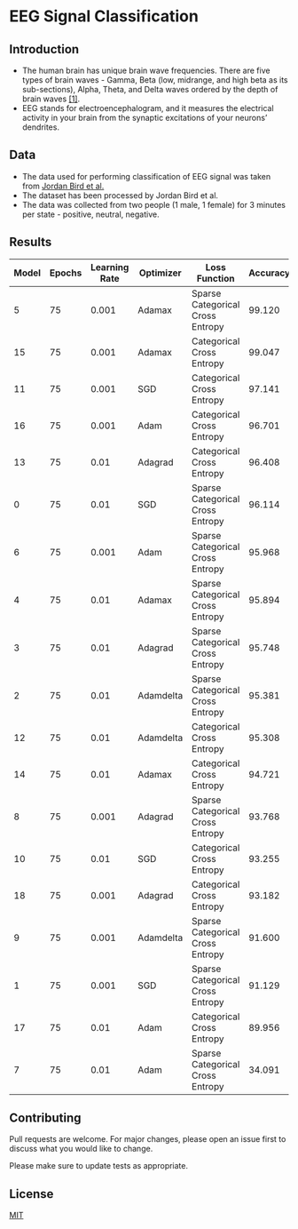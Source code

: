 # EEG Signal Classification

## Introduction

- The human brain has unique brain wave frequencies. There are five types of brain waves - Gamma, Beta (low, midrange, and high beta as its sub-sections), Alpha, Theta, and Delta waves ordered by the depth of brain waves [[1]](http://dx.doi.org/10.1109/ICDAMT.2018.8376536).
- EEG stands for electroencephalogram, and it measures the electrical activity in your brain from the synaptic excitations of your neurons’ dendrites.


## Data

- The data used for performing classification of EEG signal was taken from [Jordan Bird et al.](https://www.researchgate.net/publication/329403546_Mental_Emotional_Sentiment_Classification_with_an_EEG-based_Brain-machine_Interface)
- The dataset has been processed by Jordan Bird et al.
- The data was collected from two people (1 male, 1 female) for 3 minutes per state - positive, neutral, negative.

## Results

| Model | Epochs | Learning Rate | Optimizer | Loss Function                    | Accuracy | Val Accuracy |
| ----- | ------ | ------------- | --------- | -------------------------------- | -------- | ------------ |
| 5     | 75     | 0.001         | Adamax    | Sparse Categorical Cross Entropy | 99.120   | 98.827       |
| 15    | 75     | 0.001         | Adamax    | Categorical Cross Entropy        | 99.047   | 98.240       |
| 11    | 75     | 0.001         | SGD       | Categorical Cross Entropy        | 97.141   | 97.067       |
| 16    | 75     | 0.001         | Adam      | Categorical Cross Entropy        | 96.701   | 97.067       |
| 13    | 75     | 0.01          | Adagrad   | Categorical Cross Entropy        | 96.408   | 97.947       |
| 0     | 75     | 0.01          | SGD       | Sparse Categorical Cross Entropy | 96.114   | 97.067       |
| 6     | 75     | 0.001         | Adam      | Sparse Categorical Cross Entropy | 95.968   | 97.067       |
| 4     | 75     | 0.01          | Adamax    | Sparse Categorical Cross Entropy | 95.894   | 96.774       |
| 3     | 75     | 0.01          | Adagrad   | Sparse Categorical Cross Entropy | 95.748   | 97.067       |
| 2     | 75     | 0.01          | Adamdelta | Sparse Categorical Cross Entropy | 95.381   | 96.774       |
| 12    | 75     | 0.01          | Adamdelta | Categorical Cross Entropy        | 95.308   | 95.894       |
| 14    | 75     | 0.01          | Adamax    | Categorical Cross Entropy        | 94.721   | 94.721       |
| 8     | 75     | 0.001         | Adagrad   | Sparse Categorical Cross Entropy | 93.768   | 94.721       |
| 10    | 75     | 0.01          | SGD       | Categorical Cross Entropy        | 93.255   | 93.255       |
| 18    | 75     | 0.001         | Adagrad   | Categorical Cross Entropy        | 93.182   | 94.135       |
| 9     | 75     | 0.001         | Adamdelta | Sparse Categorical Cross Entropy | 91.600   | 93.260       |
| 1     | 75     | 0.001         | SGD       | Sparse Categorical Cross Entropy | 91.129   | 92.669       |
| 17    | 75     | 0.01          | Adam      | Categorical Cross Entropy        | 89.956   | 92.669       |
| 7     | 75     | 0.01          | Adam      | Sparse Categorical Cross Entropy | 34.091   | 34.311       |
## Contributing
Pull requests are welcome. For major changes, please open an issue first to discuss what you would like to change.

Please make sure to update tests as appropriate.

## License
[MIT](https://choosealicense.com/licenses/mit/)
